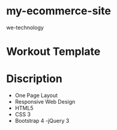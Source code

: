 # my-ecommerce-site
we-technology

# Workout Template
# Discription
- One Page Layout
- Responsive Web Design
- HTML5
- CSS 3
- Bootstrap 4
-jQuery 3